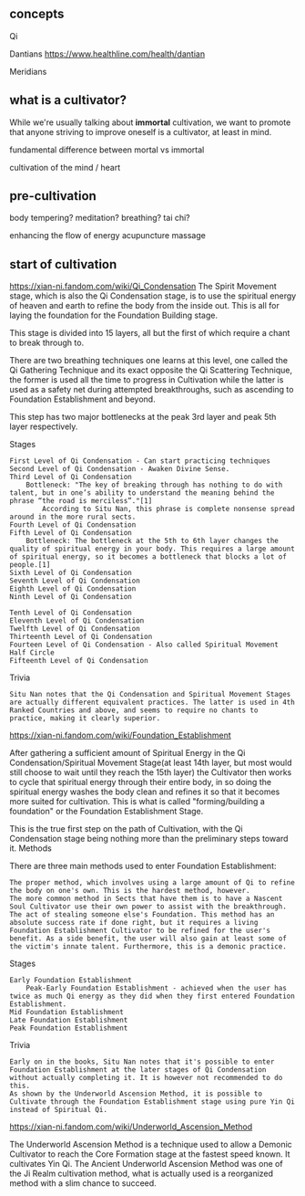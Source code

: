 

## concepts

Qi

Dantians
https://www.healthline.com/health/dantian

Meridians


## what is a cultivator?

While we're usually talking about **immortal** cultivation,
we want to promote that anyone striving to improve oneself is a cultivator, at least in mind.

fundamental difference between mortal vs immortal

cultivation of the mind / heart



## pre-cultivation

body tempering?
meditation?
breathing?
tai chi?

enhancing the flow of energy
acupuncture
massage


## start of cultivation


https://xian-ni.fandom.com/wiki/Qi_Condensation
The Spirit Movement stage, which is also the Qi Condensation stage, is to use the spiritual energy of heaven and earth to refine the body from the inside out. This is all for laying the foundation for the Foundation Building stage.

This stage is divided into 15 layers, all but the first of which require a chant to break through to.

There are two breathing techniques one learns at this level, one called the Qi Gathering Technique and its exact opposite the Qi Scattering Technique, the former is used all the time to progress in Cultivation while the latter is used as a safety net during attempted breakthroughs, such as ascending to Foundation Establishment and beyond.

This step has two major bottlenecks at the peak 3rd layer and peak 5th layer respectively.

Stages

    First Level of Qi Condensation - Can start practicing techniques
    Second Level of Qi Condensation - Awaken Divine Sense.
    Third Level of Qi Condensation
        Bottleneck: "The key of breaking through has nothing to do with talent, but in one’s ability to understand the meaning behind the phrase “the road is merciless”."[1]
            According to Situ Nan, this phrase is complete nonsense spread around in the more rural sects.
    Fourth Level of Qi Condensation
    Fifth Level of Qi Condensation
        Bottleneck: The bottleneck at the 5th to 6th layer changes the quality of spiritual energy in your body. This requires a large amount of spiritual energy, so it becomes a bottleneck that blocks a lot of people.[1]
    Sixth Level of Qi Condensation
    Seventh Level of Qi Condensation
    Eighth Level of Qi Condensation
    Ninth Level of Qi Condensation

    Tenth Level of Qi Condensation
    Eleventh Level of Qi Condensation
    Twelfth Level of Qi Condensation
    Thirteenth Level of Qi Condensation
    Fourteen Level of Qi Condensation - Also called Spiritual Movement Half Circle
    Fifteenth Level of Qi Condensation

Trivia

    Situ Nan notes that the Qi Condensation and Spiritual Movement Stages are actually different equivalent practices. The latter is used in 4th Ranked Countries and above, and seems to require no chants to practice, making it clearly superior.



https://xian-ni.fandom.com/wiki/Foundation_Establishment

After gathering a sufficient amount of Spiritual Energy in the Qi Condensation/Spiritual Movement Stage(at least 14th layer, but most would still choose to wait until they reach the 15th layer) the Cultivator then works to cycle that spiritual energy through their entire body, in so doing the spiritual energy washes the body clean and refines it so that it becomes more suited for cultivation. This is what is called "forming/building a foundation" or the Foundation Establishment Stage.

This is the true first step on the path of Cultivation, with the Qi Condensation stage being nothing more than the preliminary steps toward it.
Methods

There are three main methods used to enter Foundation Establishment:

    The proper method, which involves using a large amount of Qi to refine the body on one's own. This is the hardest method, however.
    The more common method in Sects that have them is to have a Nascent Soul Cultivator use their own power to assist with the breakthrough.
    The act of stealing someone else's Foundation. This method has an absolute success rate if done right, but it requires a living Foundation Establishment Cultivator to be refined for the user's benefit. As a side benefit, the user will also gain at least some of the victim's innate talent. Furthermore, this is a demonic practice.

Stages

    Early Foundation Establishment
        Peak-Early Foundation Establishment - achieved when the user has twice as much Qi energy as they did when they first entered Foundation Establishment.
    Mid Foundation Establishment
    Late Foundation Establishment
    Peak Foundation Establishment

Trivia

    Early on in the books, Situ Nan notes that it's possible to enter Foundation Establishment at the later stages of Qi Condensation without actually completing it. It is however not recommended to do this.
    As shown by the Underworld Ascension Method, it is possible to Cultivate through the Foundation Establishment stage using pure Yin Qi instead of Spiritual Qi.

https://xian-ni.fandom.com/wiki/Underworld_Ascension_Method

The Underworld Ascension Method is a technique used to allow a Demonic Cultivator to reach the Core Formation stage at the fastest speed known. It cultivates Yin Qi. The Ancient Underworld Ascension Method was one of the Ji Realm cultivation method, what is actually used is a reorganized method with a slim chance to succeed.
